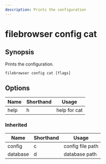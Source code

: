 ```yaml
---
description: Prints the configuration
---
```


# filebrowser config cat

## Synopsis

Prints the configuration.

```
filebrowser config cat [flags]
```

## Options

| Name | Shorthand | Usage |
|------|-----------|-------|
|help|h|help for cat|

### Inherited

| Name | Shorthand | Usage |
|------|-----------|-------|
|config|c|config file path|
|database|d|database path|

